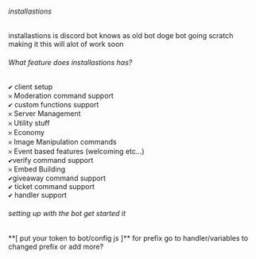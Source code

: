 <h6>installastions</h6> 
installastions is discord bot knows as old bot doge bot going scratch making it
this will alot of work soon

<h6>What feature does installastions has?</h6>
<kbd>✔</kbd> client setup<br>
<kbd>𐄂</kbd> Moderation command support<br>
<kbd>✔</kbd> custom functions support <br>
<kbd>𐄂</kbd> Server Management<br>
<kbd>𐄂</kbd> Utility stuff<br>
<kbd>𐄂</kbd> Economy<br>
<kbd>𐄂</kbd> Image Manipulation commands<br>
<kbd>𐄂</kbd> Event based features (welcoming etc...)<br>
<kbd>✔</kbd>verify command support<br>
<kbd>𐄂</kbd> Embed Building<br>
<kbd>✔</kbd>giveaway command support<br>
<kbd>✔</kbd> ticket command support<br>
<kbd>✔</kbd> handler support
</p>
<h6>setting up with the bot get started it</h6>  
**[ put your token to bot/config
js ]**
for prefix go to handler/variables to changed prefix or add more?




